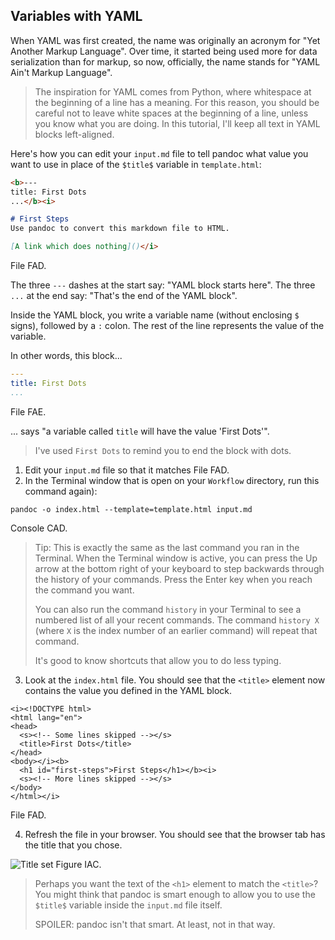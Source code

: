 <section
  id="yaml"
  data-item="Variables with YAML"
>
  <h2>Variables with YAML</h2>

When YAML was first created, the name was originally an acronym for "Yet Another Markup Language". Over time, it started being used more for data serialization than for markup, so now, officially, the name stands for "YAML Ain't Markup Language".

> The inspiration for YAML comes from Python, where whitespace at the beginning of a line has a meaning. For this reason, you should be careful not to leave white spaces at the beginning of a line, unless you know what you are doing. In this tutorial, I'll keep all text in YAML blocks left-aligned.

Here's how you can edit your `input.md` file to tell pandoc what value you want to use in place of the `$title$` variable in `template.html`:

```md
<b>---
title: First Dots
...</b><i>

# First Steps
Use pandoc to convert this markdown file to HTML.

[A link which does nothing]()</i>
```
File FAD.

The three `---` dashes at the start say: "YAML block starts here". The three `...` at the end say: "That's the end of the YAML block".

Inside the YAML block, you write a variable name (without enclosing `$` signs), followed by a `:` colon. The rest of the line represents the value of the variable.

In other words, this block...

```yaml
---
title: First Dots
...
```
File FAE.

... says "a variable called `title` will have the value 'First Dots'".

> I've used `First Dots` to remind you to end the block with dots.

1. Edit your `input.md` file so that it matches File FAD.
2. In the Terminal window that is open on your `Workflow` directory, run this command again):
```bash-#
pandoc -o index.html --template=template.html input.md
```
Console CAD.

> Tip: This is exactly the same as the last command you ran in the Terminal. When the Terminal window is active, you can press the Up arrow at the bottom right of your keyboard to step backwards through the history of your commands. Press the Enter key when you reach the command you want.
>
> You can also run the command `history` in your Terminal to see a numbered list of all your recent commands. The command `history X` (where `X` is the index number of an earlier command) will repeat that command.
>
> It's good to know shortcuts that allow you to do less typing.

3. Look at the `index.html` file. You should see that the `<title>` element now contains the value you defined in the YAML block.
   
```html-#
<i><!DOCTYPE html>
<html lang="en">
<head>
  <s><!-- Some lines skipped --></s>
  <title>First Dots</title>
</head>
<body></i><b>
  <h1 id="first-steps">First Steps</h1></b><i>
  <s><!-- More lines skipped --></s>
</body>
</html></i>
```
File FAD.

4. Refresh the file in your browser. You should see that the browser tab has the title that you chose.

![Title set](images/title.webp)
Figure IAC.

> Perhaps you want the text of the `<h1>` element to match the `<title>`? You might think that pandoc is smart enough to allow you to use the `$title$` variable inside the `input.md` file itself.
>
> SPOILER: pandoc isn't that smart. At least, not in that way.

</section>
